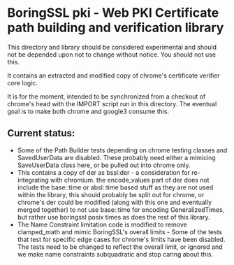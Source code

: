 # BoringSSL pki - Web PKI Certificate path building and verification library

This directory and library should be considered experimental and should not be
depended upon not to change without notice.  You should not use this.

It contains an extracted and modified copy of chrome's certificate
verifier core logic.

It is for the moment, intended to be synchronized from a checkout of chrome's
head with the IMPORT script run in this directory. The eventual goal is to
make both chrome and google3 consume this.

## Current status:
 * Some of the Path Builder tests depending on chrome testing classes and
   SavedUserData are disabled. These probably need either a mimicing
   SaveUserData class here, or be pulled out into chrome only.
 * This contains a copy of der as bssl:der - a consideration for
   re-integrating with chromium. the encode_values part of der does not include
   the base::time or absl::time based stuff as they are not used within the
   library, this should probably be split out for chrome, or chrome's der could
   be modified (along with this one and eventually merged together) to not use
   base::time for encoding GeneralizedTimes, but rather use boringssl posix
   times as does the rest of this library.
 * The Name Constraint limitation code is modified to remove clamped_math
   and mimic BoringSSL's overall limits - Some of the tests that test
   for specific edge cases for chrome's limits have been disabled. The
   tests need to be changed to reflect the overall limit, or ignored
   and we make name constraints subquadratic and stop caring about this.


